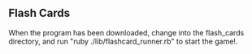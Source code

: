 ##  Flash Cards

When the program has been downloaded, change into the flash_cards directory, and run "ruby ./lib/flashcard_runner.rb" to start the game!. 
